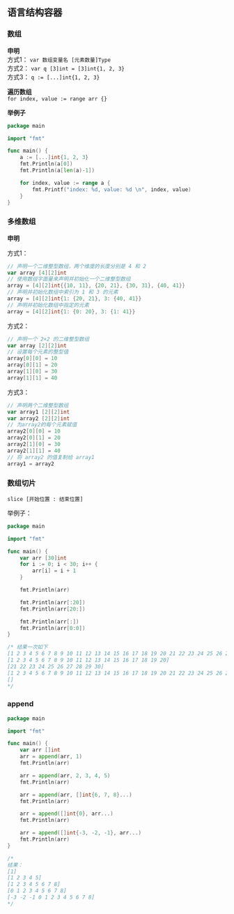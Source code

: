 ## 语言结构容器


### 数组

**申明**                              
方式1： `var 数组变量名 [元素数量]Type`                                                 
方式2： `var q [3]int = [3]int{1, 2, 3}`                                   
方式3： `q := [...]int{1, 2, 3}`                           


**遍历数组**                                    
`for index, value := range arr {}`         


**举例子**                             
```go
package main

import "fmt"

func main() {
	a := [...]int{1, 2, 3}
	fmt.Println(a[0])
	fmt.Println(a[len(a)-1])

	for index, value := range a {
		fmt.Printf("index: %d, value: %d \n", index, value)
	}
}
```


### 多维数组
**申明**                              

方式1：                            
```go
// 声明一个二维整型数组，两个维度的长度分别是 4 和 2
var array [4][2]int
// 使用数组字面量来声明并初始化一个二维整型数组
array = [4][2]int{{10, 11}, {20, 21}, {30, 31}, {40, 41}}
// 声明并初始化数组中索引为 1 和 3 的元素
array = [4][2]int{1: {20, 21}, 3: {40, 41}}
// 声明并初始化数组中指定的元素
array = [4][2]int{1: {0: 20}, 3: {1: 41}}
```

方式2：                                    
````go
// 声明一个 2×2 的二维整型数组
var array [2][2]int
// 设置每个元素的整型值
array[0][0] = 10
array[0][1] = 20
array[1][0] = 30
array[1][1] = 40
````


方式3：                                
```go
// 声明两个二维整型数组
var array1 [2][2]int
var array2 [2][2]int
// 为array2的每个元素赋值
array2[0][0] = 10
array2[0][1] = 20
array2[1][0] = 30
array2[1][1] = 40
// 将 array2 的值复制给 array1
array1 = array2
```

### 数组切片
`slice [开始位置 : 结束位置]`                           

举例子：                        
```go
package main

import "fmt"

func main() {
	var arr [30]int
	for i := 0; i < 30; i++ {
		arr[i] = i + 1
	}

	fmt.Println(arr)

	fmt.Println(arr[:20])
	fmt.Println(arr[20:])

	fmt.Println(arr[:])
	fmt.Println(arr[0:0])
}

/* 结果一次如下
[1 2 3 4 5 6 7 8 9 10 11 12 13 14 15 16 17 18 19 20 21 22 23 24 25 26 27 28 29 30]
[1 2 3 4 5 6 7 8 9 10 11 12 13 14 15 16 17 18 19 20]
[21 22 23 24 25 26 27 28 29 30]
[1 2 3 4 5 6 7 8 9 10 11 12 13 14 15 16 17 18 19 20 21 22 23 24 25 26 27 28 29 30]
[]
*/
```


### append
```go
package main

import "fmt"

func main() {
	var arr []int
	arr = append(arr, 1)
	fmt.Println(arr)

	arr = append(arr, 2, 3, 4, 5)
	fmt.Println(arr)

	arr = append(arr, []int{6, 7, 8}...)
	fmt.Println(arr)

	arr = append([]int{0}, arr...)
	fmt.Println(arr)

	arr = append([]int{-3, -2, -1}, arr...)
	fmt.Println(arr)
}

/*
结果：
[1]
[1 2 3 4 5]
[1 2 3 4 5 6 7 8]
[0 1 2 3 4 5 6 7 8]
[-3 -2 -1 0 1 2 3 4 5 6 7 8]
*/
```


